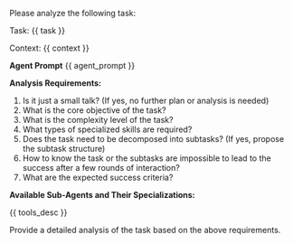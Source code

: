 Please analyze the following task:

Task: {{ task }}

Context: {{ context }}

**Agent Prompt**
{{ agent_prompt }}

**Analysis Requirements:**
1. Is it just a small talk? (If yes, no further plan or analysis is needed)
2. What is the core objective of the task?
3. What is the complexity level of the task?
4. What types of specialized skills are required?
5. Does the task need to be decomposed into subtasks? (If yes, propose the subtask structure)
6. How to know the task or the subtasks are impossible to lead to the success after a few rounds of interaction?
7. What are the expected success criteria?

**Available Sub-Agents and Their Specializations:**

{{ tools_desc }}

Provide a detailed analysis of the task based on the above requirements.